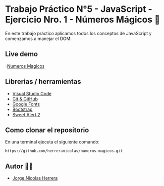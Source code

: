 # Trabajo Práctico N°5 - JavaScript - Ejercicio Nro. 1 - Números Mágicos 🚀

En este trabajo práctico aplicamos todos los conceptos de JavaScript y comenzamos a manejar el DOM.

## Live demo

-[Numeros Magicos](https://herreranicolas.github.io/numeros-magicos/)

## Librerias / herramientas 

- [Visual Studio Code](https://code.visualstudio.com/)
- [Git & GitHub](https://github.com/) 
- [Google Fonts](https://fonts.google.com/)
- [Bootstrap](https://getbootstrap.com/)
- [Sweet Alert 2](https://sweetalert2.github.io/)

##  Como clonar el repositorio
En una terminal ejecuta el siguiente comando: 

```
https://github.com/herreranicolas/numeros-magicos.git
```

## Autor 👨‍💻

- [Jorge Nicolas Herrera](https://www.linkedin.com/in/nicolasherrera95/) 